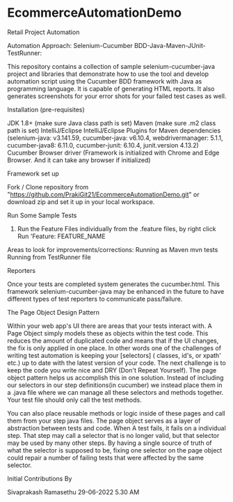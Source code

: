 # EcommerceAutomationDemo
Retail Project Automation

Automation Approach: Selenium-Cucumber BDD-Java-Maven-JUnit-TestRunner:

This repository contains a collection of sample selenium-cucumber-java project and libraries that
demonstrate how to use the tool and develop automation script using the Cucumber BDD framework
with Java as programming language. It is capable of generating HTML reports. It also generates
screenshots for your error shots for your failed test cases as well.

Installation (pre-requisites)

JDK 1.8+ (make sure Java class path is set)
Maven (make sure .m2 class path is set)
IntelliJ/Eclipse
IntelliJ/Eclipse Plugins for
Maven dependencies (selenium-java: v3.141.59, cucumber-java: v6.10.4, webdrivermanager: 5.1.1, cucumber-java8: 6.11.0,
cucumber-junit: 6.10.4, junit.version 4.13.2)
Cucumber
Browser driver (Framework is initialized with Chrome and Edge Browser. And it can take any browser if initialized)

Framework set up

Fork / Clone repository from "https://github.com/PrakiGit21/EcommerceAutomationDemo.git"
or download zip and set it up in your local workspace.

Run Some Sample Tests

1. Run the Feature Files individually from the .feature files, by right click Run 'Feature: FEATURE_NAME

Areas to look for improvements/corrections:
Running as Maven mvn tests
Running from TestRunner file

Reporters

Once your tests are completed system generates the cucumber.html. This framework selenium-cucumber-java
may be enhanced in the future to have different types of test reporters to communicate pass/failure.

The Page Object Design Pattern

Within your web app's UI there are areas that your tests interact with. A Page Object simply models these as objects within the test code.
This reduces the amount of duplicated code and means that if the UI changes, the fix is only applied in one place.
In other words one of the challenges of writing test automation is keeping your [selectors] ( classes, id's, or xpath' etc.)
up to date with the latest version of your code. The next challenge is to keep the code you write nice and DRY (Don't Repeat Yourself).
The page object pattern helps us accomplish this in one solution. Instead of including our selectors in our step definitions(in cucumber)
we instead place them in a .java file where we can manage all these selectors and methods together.
Your test file should only call the test methods.

You can also place reusable methods or logic inside of these pages and call them from your step java files.
The page object serves as a layer of abstraction between tests and code. When A test fails, it fails on a individual step.
That step may call a selector that is no longer valid, but that selector may be used by many other steps.
By having a single source of truth of what the selector is supposed to be, fixing one selector on the page object could
repair a number of failing tests that were affected by the same selector.

Initial Contributions By

Sivaprakash Ramasethu
29-06-2022 5.30 AM

